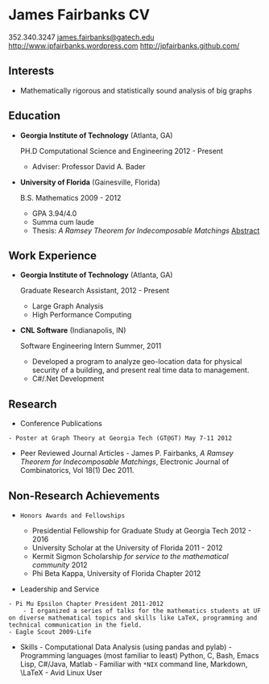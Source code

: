 James Fairbanks CV
==================

352.340.3247
james.fairbanks@gatech.edu
<http://www.jpfairbanks.wordpress.com>
<http://jpfairbanks.github.com/>

Interests
---------

*   Mathematically rigorous and statistically sound analysis of big graphs

Education
---------

*   **Georgia Institute of Technology** (Atlanta, GA)

    PH.D Computational Science and Engineering 2012 - Present
    -   Adviser: Professor David A. Bader

*   **University of Florida** (Gainesville, Florida)

    B.S. Mathematics 2009 - 2012

    -   GPA 3.94/4.0
    -   Summa cum laude
    -   Thesis: *A Ramsey Theorem for Indecomposable Matchings* [Abstract](http://www.combinatorics.org/ojs/index.php/eljc/article/view/v18i1p227)


Work Experience
---------------

*   **Georgia Institute of Technology** (Atlanta, GA)

    Graduate Research Assistant, 2012 - Present

    -   Large Graph Analysis
    -   High Performance Computing

*   **CNL Software** (Indianapolis, IN)

    Software Engineering Intern Summer, 2011

    - Developed a program to analyze geo-location data for
    physical security of a building, and present real time data to management.
    - C#/.Net Development

Research
--------

*    Conference Publications

    - Poster at Graph Theory at Georgia Tech (GT@GT) May 7-11 2012

*    Peer Reviewed Journal Articles
    - James P. Fairbanks, *A Ramsey Theorem for Indecomposable Matchings*,  Electronic Journal of Combinatorics, Vol 18(1) Dec 2011.

Non-Research Achievements
-------------------------

*     Honors Awards and Fellowships

    - Presidential Fellowship for Graduate Study at Georgia Tech 2012 - 2016
    - University Scholar at the University of Florida 2011 - 2012
    - Kermit Sigmon Scholarship *for service to the mathematical community*  2012
    - Phi Beta Kappa, University of Florida Chapter 2012

*    Leadership and Service

    - Pi Mu Epsilon Chapter President 2011-2012
        - I organized a series of talks for the mathematics students at UF on diverse mathematical topics and skills like LaTeX, programming and technical communication in the field.
    - Eagle Scout 2009-Life

*    Skills
    - Computational Data Analysis (using pandas and pylab)
    - Programming languages (most familiar to least) Python, C, Bash, Emacs Lisp, C#/Java, Matlab
    - Familiar with `*NIX` command line, Markdown, \LaTeX
    - Avid Linux User

